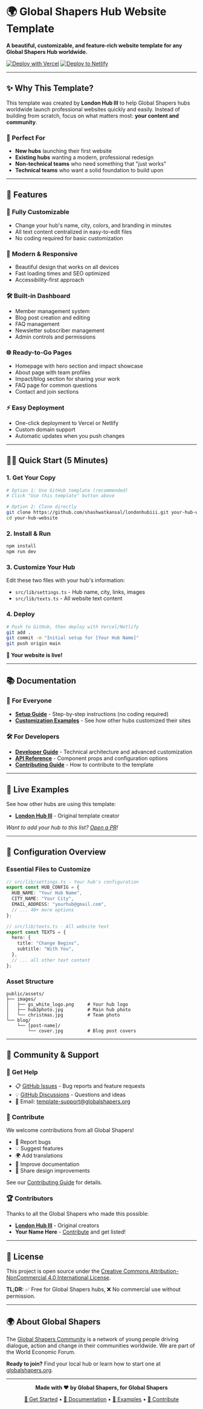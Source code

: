 # 🌍 Global Shapers Hub Website Template

**A beautiful, customizable, and feature-rich website template for any Global Shapers Hub worldwide.**

[![Deploy with Vercel](https://vercel.com/button)](https://vercel.com/new/clone?repository-url=https://github.com/shashwatkansal/londonhubiii)
[![Deploy to Netlify](https://www.netlify.com/img/deploy/button.svg)](https://app.netlify.com/start/deploy?repository=https://github.com/shashwatkansal/londonhubiii)

---

## ✨ Why This Template?

This template was created by **London Hub III** to help Global Shapers hubs worldwide launch professional websites quickly and easily. Instead of building from scratch, focus on what matters most: **your content and community**.

### 🎯 Perfect For
- **New hubs** launching their first website
- **Existing hubs** wanting a modern, professional redesign
- **Non-technical teams** who need something that "just works"
- **Technical teams** who want a solid foundation to build upon

---

## 🚀 Features

### 🎨 **Fully Customizable**
- Change your hub's name, city, colors, and branding in minutes
- All text content centralized in easy-to-edit files
- No coding required for basic customization

### 📱 **Modern & Responsive**
- Beautiful design that works on all devices
- Fast loading times and SEO optimized
- Accessibility-first approach

### 🛠️ **Built-in Dashboard**
- Member management system
- Blog post creation and editing
- FAQ management
- Newsletter subscriber management
- Admin controls and permissions

### 🌐 **Ready-to-Go Pages**
- Homepage with hero section and impact showcase
- About page with team profiles
- Impact/blog section for sharing your work
- FAQ page for common questions
- Contact and join sections

### ⚡ **Easy Deployment**
- One-click deployment to Vercel or Netlify
- Custom domain support
- Automatic updates when you push changes

---

## 🏃‍♂️ Quick Start (5 Minutes)

### 1. **Get Your Copy**
```bash
# Option 1: Use GitHub template (recommended)
# Click "Use this template" button above

# Option 2: Clone directly
git clone https://github.com/shashwatkansal/londonhubiii.git your-hub-website
cd your-hub-website
```

### 2. **Install & Run**
```bash
npm install
npm run dev
```

### 3. **Customize Your Hub**
Edit these two files with your hub's information:
- `src/lib/settings.ts` - Hub name, city, links, images
- `src/lib/texts.ts` - All website text content

### 4. **Deploy**
```bash
# Push to GitHub, then deploy with Vercel/Netlify
git add .
git commit -m "Initial setup for [Your Hub Name]"
git push origin main
```

**🎉 Your website is live!**

---

## 📚 Documentation

### 📖 **For Everyone**
- **[Setup Guide](docs/SETUP.md)** - Step-by-step instructions (no coding required)
- **[Customization Examples](docs/EXAMPLES.md)** - See how other hubs customized their sites

### 🛠️ **For Developers**
- **[Developer Guide](docs/CUSTOMIZATION.md)** - Technical architecture and advanced customization
- **[API Reference](docs/API.md)** - Component props and configuration options
- **[Contributing Guide](CONTRIBUTING.md)** - How to contribute to the template

---

## 🌟 Live Examples

See how other hubs are using this template:

- **[London Hub III](https://londonshapersiii.com)** - Original template creator

*Want to add your hub to this list? [Open a PR](https://github.com/shashwatkansal/londonhubiii/pulls)!*

---

## 🔧 Configuration Overview

### Essential Files to Customize

```typescript
// src/lib/settings.ts - Your hub's configuration
export const HUB_CONFIG = {
  HUB_NAME: "Your Hub Name",
  CITY_NAME: "Your City", 
  EMAIL_ADDRESS: "yourhub@gmail.com",
  // ... 40+ more options
};
```

```typescript
// src/lib/texts.ts - All website text
export const TEXTS = {
  hero: {
    title: "Change Begins",
    subtitle: "With You",
  },
  // ... all other text content
};
```

### Asset Structure
```
public/assets/
├── images/
│   ├── gs_white_logo.png     # Your hub logo
│   ├── hub3photo.jpg         # Main hub photo
│   └── christmas.jpg         # Team photo
└── blog/
    └── [post-name]/
        └── cover.jpg         # Blog post covers
```

---

## 🤝 Community & Support

### 💬 **Get Help**
- 📋 [GitHub Issues](https://github.com/shashwatkansal/londonhubiii/issues) - Bug reports and feature requests
- 💡 [GitHub Discussions](https://github.com/shashwatkansal/londonhubiii/discussions) - Questions and ideas
- 📧 Email: [template-support@globalshapers.org](mailto:template-support@globalshapers.org)

### 🌟 **Contribute**
We welcome contributions from all Global Shapers!
- 🐛 Report bugs
- 💡 Suggest features  
- 🌍 Add translations
- 📝 Improve documentation
- 🎨 Share design improvements

See our [Contributing Guide](CONTRIBUTING.md) for details.

### 🏆 **Contributors**
Thanks to all the Global Shapers who made this possible:

- **[London Hub III](https://londonshapersiii.com)** - Original creators
- **Your Name Here** - [Contribute](CONTRIBUTING.md) and get listed!

---

## 📄 License

This project is open source under the [Creative Commons Attribution-NonCommercial 4.0 International License](LICENSE.md).

**TL;DR:** ✅ Free for Global Shapers hubs, ❌ No commercial use without permission.

---

## 🌍 About Global Shapers

The [Global Shapers Community](https://www.globalshapers.org/) is a network of young people driving dialogue, action and change in their communities worldwide. We are part of the World Economic Forum.

**Ready to join?** Find your local hub or learn how to start one at [globalshapers.org](https://www.globalshapers.org/).

---

<div align="center">

**Made with ❤️ by Global Shapers, for Global Shapers**

[🚀 Get Started](docs/SETUP.md) • [📖 Documentation](docs/) • [🌟 Examples](#-live-examples) • [🤝 Contribute](CONTRIBUTING.md)

</div>
